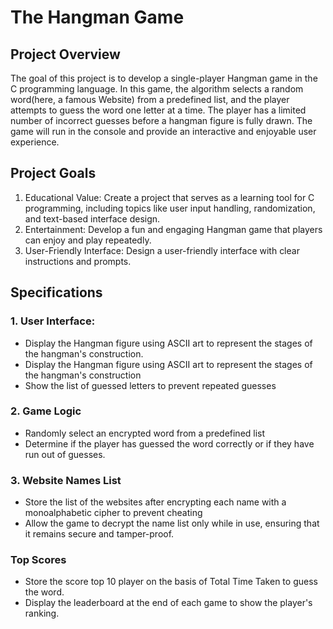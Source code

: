 # The Hangman Game

## Project Overview
The goal of this project is to develop a single-player Hangman game in the C programming language. In this game, the algorithm selects a random word(here, a famous Website) from a predefined list, and the player attempts to guess the word one letter at a time. The player has a limited number of incorrect guesses before a hangman figure is fully drawn. The game will run in the console and provide an interactive and enjoyable user experience.


## Project Goals

1. Educational Value: Create a project that serves as a learning tool for C programming, including topics like user input handling, randomization, and text-based interface design.
2. Entertainment: Develop a fun and engaging Hangman game that players can enjoy and play repeatedly.
3. User-Friendly Interface: Design a user-friendly interface with clear instructions and prompts.

## Specifications

### 1. User Interface:
<ul>
    <li>Display the Hangman figure using ASCII art to represent the stages of the hangman's construction.</li>
    <li>Display the Hangman figure using ASCII art to represent the stages of the hangman's construction </li>
    <li>Show the list of guessed letters to prevent repeated guesses</li>
</ul>

### 2. Game Logic
<ul>
    <li>Randomly select an encrypted word from a predefined list</li>
    <li>Determine if the player has guessed the word correctly or if they have run out of guesses.</li>
</ul>

### 3. Website Names List
<ul>
    <li>Store the list of the websites after encrypting each name with a monoalphabetic cipher to prevent cheating</li>
    <li>Allow the game to decrypt the name list only while in use, ensuring that it remains secure and tamper-proof.</li>
</ul>

### Top Scores
<ul>
    <li>Store the score top 10 player on the basis of Total Time Taken to guess the word. </li>
    <li>Display the leaderboard at the end of each game to show the player's ranking.</li>

</ul>